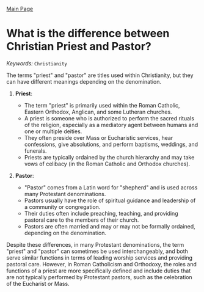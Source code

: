 [Main Page](https://yooyolo.github.io/Jewish_Learning/)
# What is the difference between Christian Priest and Pastor?
*Keywords:*
`Christianity`

The terms "priest" and "pastor" are titles used within Christianity, but they can have different meanings depending on the denomination.

1. **Priest**:
   - The term "priest" is primarily used within the Roman Catholic, Eastern Orthodox, Anglican, and some Lutheran churches.
   - A priest is someone who is authorized to perform the sacred rituals of the religion, especially as a mediatory agent between humans and one or multiple deities.
   - They often preside over Mass or Eucharistic services, hear confessions, give absolutions, and perform baptisms, weddings, and funerals.
   - Priests are typically ordained by the church hierarchy and may take vows of celibacy (in the Roman Catholic and Orthodox churches).

2. **Pastor**:
   - "Pastor" comes from a Latin word for "shepherd" and is used across many Protestant denominations.
   - Pastors usually have the role of spiritual guidance and leadership of a community or congregation.
   - Their duties often include preaching, teaching, and providing pastoral care to the members of their church.
   - Pastors are often married and may or may not be formally ordained, depending on the denomination.

Despite these differences, in many Protestant denominations, the term "priest" and "pastor" can sometimes be used interchangeably, and both serve similar functions in terms of leading worship services and providing pastoral care. However, in Roman Catholicism and Orthodoxy, the roles and functions of a priest are more specifically defined and include duties that are not typically performed by Protestant pastors, such as the celebration of the Eucharist or Mass.